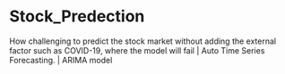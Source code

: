 # Stock_Predection
How challenging to predict the stock market without adding the external factor such as COVID-19, where the model will fail | Auto Time Series Forecasting. | ARIMA model

